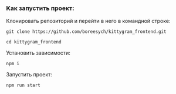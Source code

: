 ### Как запустить проект:

Клонировать репозиторий и перейти в него в командной строке:

```
git clone https://github.com/boreesych/kittygram_frontend.git
```

```
cd kittygram_frontend
```

Установить зависимости:

```
npm i
```

Запустить проект:

```
npm run start
```